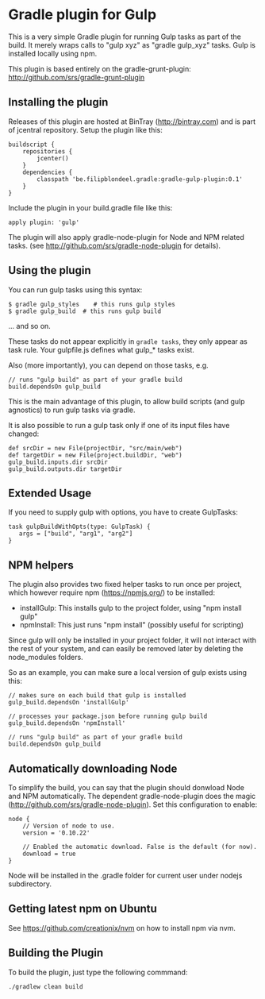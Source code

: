Gradle plugin for Gulp
=======================

This is a very simple Gradle plugin for running Gulp tasks as part of the build.
It merely wraps calls to "gulp xyz" as "gradle gulp_xyz" tasks. Gulp is installed locally using npm.

This plugin is based entirely on the gradle-grunt-plugin: http://github.com/srs/gradle-grunt-plugin

Installing the plugin
---------------------

Releases of this plugin are hosted at BinTray (http://bintray.com) and is part of jcentral repository.
Setup the plugin like this:

    buildscript {
    	repositories {
    		jcenter()
    	}
    	dependencies {
    		classpath 'be.filipblondeel.gradle:gradle-gulp-plugin:0.1'
    	}
    }

Include the plugin in your build.gradle file like this:

    apply plugin: 'gulp'

The plugin will also apply gradle-node-plugin for Node and NPM related tasks. (see http://github.com/srs/gradle-node-plugin for details).

Using the plugin
----------------

You can run gulp tasks using this syntax:

    $ gradle gulp_styles    # this runs gulp styles
    $ gradle gulp_build  # this runs gulp build

... and so on.

These tasks do not appear explicitly in `gradle tasks`, they only appear as task rule.
Your gulpfile.js defines what gulp_* tasks exist.

Also (more importantly), you can depend on those tasks, e.g.

    // runs "gulp build" as part of your gradle build
    build.dependsOn gulp_build

This is the main advantage of this plugin, to allow build
scripts (and gulp agnostics) to run gulp tasks via gradle.

It is also possible to run a gulp task only if one of its input files have changed:

    def srcDir = new File(projectDir, "src/main/web")
    def targetDir = new File(project.buildDir, "web")
    gulp_build.inputs.dir srcDir
    gulp_build.outputs.dir targetDir

Extended Usage
--------------

If you need to supply gulp with options, you have to create GulpTasks:

    task gulpBuildWithOpts(type: GulpTask) {
       args = ["build", "arg1", "arg2"]
    }


NPM helpers
-----------

The plugin also provides two fixed helper tasks to run once per project, which
however require npm (https://npmjs.org/) to be installed:

 - installGulp: This installs gulp to the project folder, using "npm install gulp"
 - npmInstall: This just runs "npm install" (possibly useful for scripting)

Since gulp will only be installed in your project folder, it will not
interact with the rest of your system, and can easily be removed later by
deleting the node_modules folders.

So as an example, you can make sure a local version of gulp exists using this:

    // makes sure on each build that gulp is installed
    gulp_build.dependsOn 'installGulp'

    // processes your package.json before running gulp build
    gulp_build.dependsOn 'npmInstall'

    // runs "gulp build" as part of your gradle build
    build.dependsOn gulp_build


Automatically downloading Node
------------------------------

To simplify the build, you can say that the plugin should donwload Node and NPM automatically. The dependent
gradle-node-plugin does the magic (http://github.com/srs/gradle-node-plugin). Set this configuration to enable:

    node {
        // Version of node to use.
        version = '0.10.22'

        // Enabled the automatic download. False is the default (for now).
        download = true
    }

Node will be installed in the .gradle folder for current user under nodejs subdirectory.

Getting latest npm on Ubuntu
----------------------------

See https://github.com/creationix/nvm on how to install npm via nvm.

Building the Plugin
-------------------

To build the plugin, just type the following commmand:

    ./gradlew clean build
